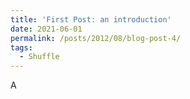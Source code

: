 ```yaml
---
title: 'First Post: an introduction'
date: 2021-06-01
permalink: /posts/2012/08/blog-post-4/
tags:
  - Shuffle
---
```


A
